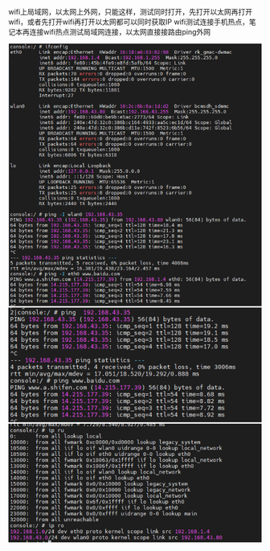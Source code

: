 
wifi上局域网，以太网上外网，只能这样，测试同时打开，先打开以太网再打开wifi，或者先打开wifi再打开以太网都可以同时获取IP
wifi测试连接手机热点，笔记本再连接wifi热点测试局域网连接，以太网直接接路由ping外网


![image](./1.png)
![image](./2.png)
![image](./3.png)

